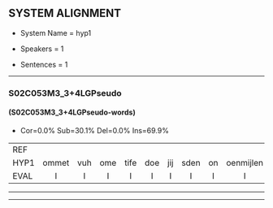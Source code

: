 
## SYSTEM ALIGNMENT

- System Name = hyp1

- Speakers = 1

- Sentences = 1

---

### S02C053M3_3+4LGPseudo

#### (S02C053M3_3+4LGPseudo-words)

- Cor=0.0%	Sub=30.1%	Del=0.0%	Ins=69.9%

|  |  |  |  |  |  |  |  |  |  |  |  |  |  |  |  |  |  |  |  |  |  |  |  |  |  |  |  |  |  |  |  |  |  |  |  |  |  |  |  |  |  |  |  |  |  |  |  |  |  |  |  |  |  |  |  |  |  |  |  |  |  |  |  |  |  |  |  |  |  |  |  |  |  |  |  |  |  |  |  |  |  |  |  |  |  |  |  |  |  |  |  |  |  |  |  |  |  |  |  |  |  |  |  |  |  |  |  |  |  |  |  |  |  |  |  |  |  |  |  |  |  |  |  |  |  |  |  |  |  |  |  |  |  |  |  |  |  |  |  |  |  |  |  |  |  |  |  |  |  |  |  |  |  |  |  |  |  |  |  |  |  |  |  |  |  |  |  |  |  |  |  |  |  |  |  |  |  |  |  |  |  |  |  |  |  |  |  |  |  |  |  |  |  |  |  |  |  |  |  |  |  |  |  |  |  |  |  |  |  |  |  |  |  |  |  |  |  |  |  |  |  |  |  |  |  |  |
|:--- |:---:|:---:|:---:|:---:|:---:|:---:|:---:|:---:|:---:|:---:|:---:|:---:|:---:|:---:|:---:|:---:|:---:|:---:|:---:|:---:|:---:|:---:|:---:|:---:|:---:|:---:|:---:|:---:|:---:|:---:|:---:|:---:|:---:|:---:|:---:|:---:|:---:|:---:|:---:|:---:|:---:|:---:|:---:|:---:|:---:|:---:|:---:|:---:|:---:|:---:|:---:|:---:|:---:|:---:|:---:|:---:|:---:|:---:|:---:|:---:|:---:|:---:|:---:|:---:|:---:|:---:|:---:|:---:|:---:|:---:|:---:|:---:|:---:|:---:|:---:|:---:|:---:|:---:|:---:|:---:|:---:|:---:|:---:|:---:|:---:|:---:|:---:|:---:|:---:|:---:|:---:|:---:|:---:|:---:|:---:|:---:|:---:|:---:|:---:|:---:|:---:|:---:|:---:|:---:|:---:|:---:|:---:|:---:|:---:|:---:|:---:|:---:|:---:|:---:|:---:|:---:|:---:|:---:|:---:|:---:|:---:|:---:|:---:|:---:|:---:|:---:|:---:|:---:|:---:|:---:|:---:|:---:|:---:|:---:|:---:|:---:|:---:|:---:|:---:|:---:|:---:|:---:|:---:|:---:|:---:|:---:|:---:|:---:|:---:|:---:|:---:|:---:|:---:|:---:|:---:|:---:|:---:|:---:|:---:|:---:|:---:|:---:|:---:|:---:|:---:|:---:|:---:|:---:|:---:|:---:|:---:|:---:|:---:|:---:|:---:|:---:|:---:|:---:|:---:|:---:|:---:|:---:|:---:|:---:|:---:|:---:|:---:|:---:|:---:|:---:|:---:|:---:|:---:|:---:|:---:|:---:|:---:|:---:|:---:|:---:|:---:|:---:|:---:|:---:|:---:|:---:|:---:|:---:|:---:|:---:|:---:|:---:|:---:|:---:|:---:|:---:|:---:|:---:|:---:|:---:|:---:|:---:|:---:|:---:|:---:|:---:|
| REF |  |  |  |  |  |  |  |  |  |  |  |  |  |  |  |  |  |  |  |  |  |  |  |  |  |  |  |  |  |  |  |  |  |  |  |  |  |  |  |  |  |  |  |  |  |  |  |  |  |  |  |  |  |  |  |  |  |  |  |  |  |  |  |  |  |  |  |  |  |  |  |  |  |  |  |  |  |  |  |  |  |  |  |  |  |  |  |  |  |  |  |  |  |  |  |  |  |  |  |  |  |  |  |  |  |  |  |  |  |  |  |  |  |  |  |  |  |  |  |  |  |  |  |  |  |  |  |  |  |  |  |  |  |  |  |  |  |  |  |  |  |  |  |  |  |  |  |  |  |  |  |  |  |  |  |  |  |  | * | ometuif | toejietsen | * | oonwijlen | jattesiet | * | *x | nurudien | stoenydaas | deuveltek | juitonie | gevijdel | sidowaan | spekkeraai | * | wachteniek | verpierik | * | * | * | * | nappegreeuw | * | mantaroen | schielendaspen | * | * | * | * | crobeklunker | kabbestepen | verwarig | * | * | ooiebiekje | fandelig | * | jalekrewen | smoralij | * | * | * | zeekvlachine | kanaroe | toineetlijgen | * | * | meitsegrok | meitsegrok | *t | kantelogsten | ondermind | choporatie | * | * | zennebral | ijraspangen | blottenduuf | girdofhaalder | tobbermoeit | poentalschouden | havedil | verbrakkertje | * | gerauwejaak | hapeneren | hapeneren |
| HYP1 | ommet | vuh | ome | tife | doe | jij | sden | on | oenmijlen | ja | tes | eet | nur | nerutdieen | stoi | das | de | fel | trek | bart | uhm | ik | ja | ''t | is | wel | goed | dat | ik | hier | ben | gekomen | want | ik | zat | toch | een | paar | woorden | achter | omdat | ik | een | boodschap | bin | gaan | doet | en | moet | ik | nogis | gaan | woren | er | moet | hij | want | anders | dan | opelik | vn | nu | mar | moet | e | noeen | jai | toni | gefedov | ceto | anv | se | krai | wach | teg | wach | den | ik | ver | biik | ja | da's | wel | moeilijk | als | gek | zou | woorlijk | kent | die | haar | oplegt | ja | allee | maar | je | moet | gewoon | proberen | zo | goed | mogelijk | zo | te | lezen | napper | ap | uh | greel | am | mamtal | r | en | daen | gro | o | nee | l | kled | kur | kaisapen | f | warig | oi | i | ije | fa | dendig | ja | e | rew | grwin | s | moralin | se | a | gina | kanaro | o | dat | doe | miaj | denken | aan | an | papa's | land | waar | hij | woont | australië | pa | komt | uit | australië | is | het | vol | zo? | dooi | ne | neigen | et | uh | grok | met | z'n | grok | meisjes | grol | uhm | kantel | oogsten | ja | dit | jaar | vind | 'k | het | niet | zo | fijn | in | de | klas | womt | maar | e | zus | daar | zijen | nogal | meisjes | i | vertellen | o | julli | omdatr | mint | goborati | san | san | en | bral | bra | e | gaspamen | plo | ten | du | girto | helder | tober | noit | bondolsgout | en | avendel | u | ra | tia | u | g | jak | abe | eeen | abeneren |
| EVAL | I | I | I | I | I | I | I | I | I | I | I | I | I | I | I | I | I | I | I | I | I | I | I | I | I | I | I | I | I | I | I | I | I | I | I | I | I | I | I | I | I | I | I | I | I | I | I | I | I | I | I | I | I | I | I | I | I | I | I | I | I | I | I | I | I | I | I | I | I | I | I | I | I | I | I | I | I | I | I | I | I | I | I | I | I | I | I | I | I | I | I | I | I | I | I | I | I | I | I | I | I | I | I | I | I | I | I | I | I | I | I | I | I | I | I | I | I | I | I | I | I | I | I | I | I | I | I | I | I | I | I | I | I | I | I | I | I | I | I | I | I | I | I | I | I | I | I | I | I | I | I | I | I | I | I | I | I | I | S | S | S | S | S | S | S | S | S | S | S | S | S | S | S | S | S | S | S | S | S | S | S | S | S | S | S | S | S | S | S | S | S | S | S | S | S | S | S | S | S | S | S | S | S | S | S | S | S | S | S | S | S | S | S | S | S | S | S | S | S | S | S | S | S | S | S | S |
---

---
